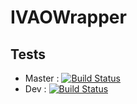 # IVAOWrapper
## Tests
 - Master : [![Build Status](https://travis-ci.com/Tchekda/IVAOWrapper.svg?branch=master)](https://travis-ci.com/Tchekda/IVAOWrapper)
 - Dev :  [![Build Status](https://travis-ci.com/Tchekda/IVAOWrapper.svg?branch=dev)](https://travis-ci.com/Tchekda/IVAOWrapper)